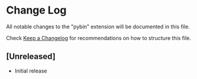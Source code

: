 # Change Log

All notable changes to the "pybin" extension will be documented in this file.

Check [Keep a Changelog](http://keepachangelog.com/) for recommendations on how to structure this file.

## [Unreleased]

- Initial release